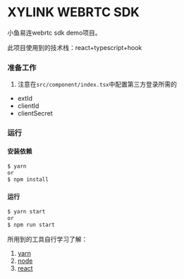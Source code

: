 # XYLINK WEBRTC SDK
小鱼易连webrtc sdk demo项目。

此项目使用到的技术栈：react+typescript+hook

### 准备工作
1. 注意在`src/component/index.tsx`中配置第三方登录所需的
  * extId
  * clientId
  * clientSecret

### 运行

#### 安装依赖
```bash
$ yarn
or
$ npm install
```

#### 运行
```bash
$ yarn start
or
$ npm run start
```
所用到的工具自行学习了解：
1. [yarn](https://yarn.bootcss.com/)
2. [node](https://nodejs.org/zh-cn/)
3. [react](https://reactjs.org/)


